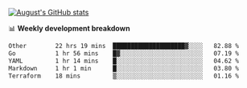 
[![August's GitHub stats](https://github-readme-stats.vercel.app/api?username=zou-weidong&show_icons=true&theme=radical)](https://github.com/zou-weidong)


📊 **Weekly development breakdown**
<!--START_SECTION:waka-->

```txt
Other        22 hrs 19 mins  ████████████████████▓░░░░   82.88 %
Go           1 hr 56 mins    █▓░░░░░░░░░░░░░░░░░░░░░░░   07.19 %
YAML         1 hr 14 mins    █░░░░░░░░░░░░░░░░░░░░░░░░   04.62 %
Markdown     1 hr 1 min      █░░░░░░░░░░░░░░░░░░░░░░░░   03.80 %
Terraform    18 mins         ▒░░░░░░░░░░░░░░░░░░░░░░░░   01.16 %
```

<!--END_SECTION:waka-->
